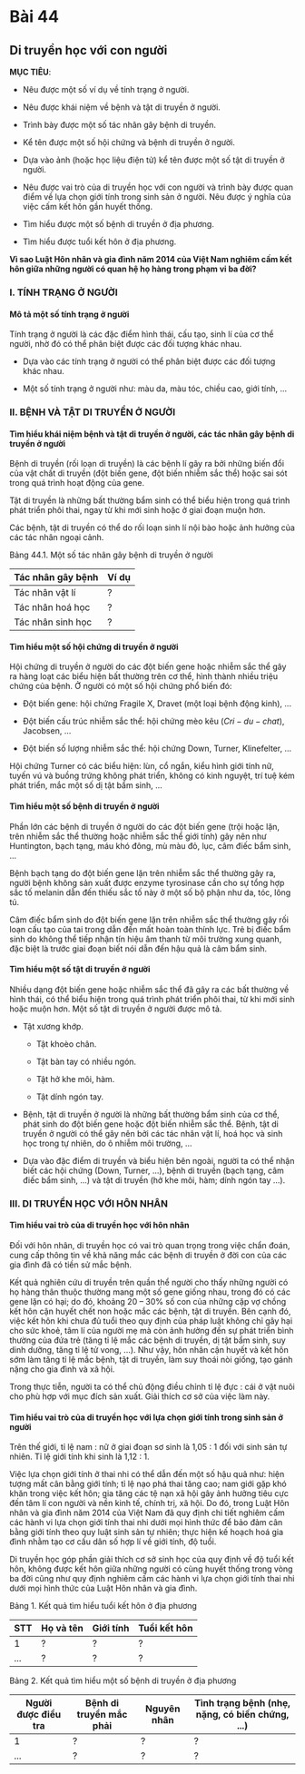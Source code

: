 # Bài 44
## Di truyền học với con người

**MỤC TIÊU**:

*   Nêu được một số ví dụ về tính trạng ở người.

*   Nêu được khái niệm về bệnh và tật di truyền ở người.

*   Trình bày được một số tác nhân gây bệnh di truyền.

*   Kể tên được một số hội chứng và bệnh di truyền ở người.

*   Dựa vào ảnh (hoặc học liệu điện tử) kể tên được một số tật di truyền ở người.

*   Nêu được vai trò của di truyền học với con người và trình bày được quan điểm về lựa chọn giới tính trong sinh sản ở người. Nêu được ý nghĩa của việc cấm kết hôn gần huyết thống.

*   Tìm hiểu được một số bệnh di truyền ở địa phương.

*   Tìm hiểu được tuổi kết hôn ở địa phương.

**Vì sao Luật Hôn nhân và gia đình năm 2014 của Việt Nam nghiêm cấm kết hôn giữa những người có quan hệ họ hàng trong phạm vi ba đời?**

### I. TÍNH TRẠNG Ở NGƯỜI

#### Mô tả một số tính trạng ở người

Tính trạng ở người là các đặc điểm hình thái, cấu tạo, sinh lí của cơ thể người, nhờ đó có thể phân biệt được các đối tượng khác nhau.

*   Dựa vào các tính trạng ở người có thể phân biệt được các đối tượng khác nhau.

*   Một số tính trạng ở người như: màu da, màu tóc, chiều cao, giới tính, ...

### II. BỆNH VÀ TẬT DI TRUYỀN Ở NGƯỜI

#### Tìm hiểu khái niệm bệnh và tật di truyền ở người, các tác nhân gây bệnh di truyền ở người

Bệnh di truyền (rối loạn di truyền) là các bệnh lí gây ra bởi những biến đổi của vật chất di truyền (đột biến gene, đột biến nhiễm sắc thể) hoặc sai sót trong quá trình hoạt động của gene.

Tật di truyền là những bất thường bẩm sinh có thể biểu hiện trong quá trình phát triển phôi thai, ngay từ khi mới sinh hoặc ở giai đoạn muộn hơn.

Các bệnh, tật di truyền có thể do rối loạn sinh lí nội bào hoặc ảnh hưởng của các tác nhân ngoại cảnh.

Bảng 44.1. Một số tác nhân gây bệnh di truyền ở người

| Tác nhân gây bệnh | Ví dụ |
|---|---|
| Tác nhân vật lí | ? |
| Tác nhân hoá học | ? |
| Tác nhân sinh học | ? |

#### Tìm hiểu một số hội chứng di truyền ở người

Hội chứng di truyền ở người do các đột biến gene hoặc nhiễm sắc thể gây ra hàng loạt các biểu hiện bất thường trên cơ thể, hình thành nhiều triệu chứng của bệnh. Ở người có một số hội chứng phổ biến đó:

*   Đột biến gene: hội chứng Fragile X, Dravet (một loại bệnh động kinh), ...

*   Đột biến cấu trúc nhiễm sắc thể: hội chứng mèo kêu ($Cri-du-chat$), Jacobsen, ...

*   Đột biến số lượng nhiễm sắc thể: hội chứng Down, Turner, Klinefelter, ...

Hội chứng Turner có các biểu hiện: lùn, cổ ngắn, kiểu hình giới tính nữ, tuyến vú và buồng trứng không phát triển, không có kinh nguyệt, trí tuệ kém phát triển, mắc một số dị tật bẩm sinh, ...

#### Tìm hiểu một số bệnh di truyền ở người

Phần lớn các bệnh di truyền ở người do các đột biến gene (trội hoặc lặn, trên nhiễm sắc thể thường hoặc nhiễm sắc thể giới tính) gây nên như Huntington, bạch tạng, máu khó đông, mù màu đỏ, lục, câm điếc bẩm sinh, ...

Bệnh bạch tạng do đột biến gene lặn trên nhiễm sắc thể thường gây ra, người bệnh không sản xuất được enzyme tyrosinase cần cho sự tổng hợp sắc tố melanin dẫn đến thiếu sắc tố này ở một số bộ phận như da, tóc, lông tú.

Câm điếc bẩm sinh do đột biến gene lặn trên nhiễm sắc thể thường gây rối loạn cấu tạo của tai trong dẫn đến mất hoàn toàn thính lực. Trẻ bị điếc bẩm sinh do không thể tiếp nhận tín hiệu âm thanh từ môi trường xung quanh, đặc biệt là trước giai đoạn biết nói dẫn đến hậu quả là câm bẩm sinh.

#### Tìm hiểu một số tật di truyền ở người

Nhiều dạng đột biến gene hoặc nhiễm sắc thể đã gây ra các bất thường về hình thái, có thể biểu hiện trong quá trình phát triển phôi thai, từ khi mới sinh hoặc muộn hơn. Một số tật di truyền ở người được mô tả.

*   Tật xương khớp.

      - Tật khoèo chân.
  
      - Tật bàn tay có nhiều ngón.
  
      - Tật hở khe môi, hàm.
  
      - Tật dính ngón tay.

*   Bệnh, tật di truyền ở người là những bất thường bẩm sinh của cơ thể, phát sinh do đột biến gene hoặc đột biến nhiễm sắc thể. Bệnh, tật di truyền ở người có thể gây nên bởi các tác nhân vật lí, hoá học và sinh học trong tự nhiên, do ô nhiễm môi trường, ...

*   Dựa vào đặc điểm di truyền và biểu hiện bên ngoài, người ta có thể nhận biết các hội chứng (Down, Turner, ...), bệnh di truyền (bạch tạng, câm điếc bẩm sinh, ...) và tật di truyền (hở khe môi, hàm; dính ngón tay ...).

### III. DI TRUYỀN HỌC VỚI HÔN NHÂN

#### Tìm hiểu vai trò của di truyền học với hôn nhân

Đối với hôn nhân, di truyền học có vai trò quan trọng trong việc chẩn đoán, cung cấp thông tin về khả năng mắc các bệnh di truyền ở đời con của các gia đình đã có tiền sử mắc bệnh.

Kết quả nghiên cứu di truyền trên quần thể người cho thấy những người có họ hàng thân thuộc thường mang một số gene giống nhau, trong đó có các gene lặn có hại; do đó, khoảng 20 – 30% số con của những cặp vợ chồng kết hôn cận huyết chết non hoặc mắc các bệnh, tật di truyền. Bên cạnh đó, việc kết hôn khi chưa đủ tuổi theo quy định của pháp luật không chỉ gây hại cho sức khoẻ, tâm lí của người mẹ mà còn ảnh hưởng đến sự phát triển bình thường của đứa trẻ (tăng tỉ lệ mắc các bệnh di truyền, dị tật bẩm sinh, suy dinh dưỡng, tăng tỉ lệ tử vong, ...). Như vậy, hôn nhân cận huyết và kết hôn sớm làm tăng tỉ lệ mắc bệnh, tật di truyền, làm suy thoái nòi giống, tạo gánh nặng cho gia đình và xã hội.

Trong thực tiễn, người ta có thể chủ động điều chỉnh tỉ lệ đực : cái ở vật nuôi cho phù hợp với mục đích sản xuất. Giải thích cơ sở của việc làm này.

#### Tìm hiểu vai trò của di truyền học với lựa chọn giới tính trong sinh sản ở người

Trên thế giới, tỉ lệ nam : nữ ở giai đoạn sơ sinh là 1,05 : 1 đối với sinh sản tự nhiên. Tỉ lệ giới tính khi sinh là 1,12 : 1.

Việc lựa chọn giới tính ở thai nhi có thể dẫn đến một số hậu quả như: hiện tượng mất cân bằng giới tính; tỉ lệ nạo phá thai tăng cao; nam giới gặp khó khăn trong việc kết hôn; gia tăng các tệ nạn xã hội gây ảnh hưởng tiêu cực đến tâm lí con người và nền kinh tế, chính trị, xã hội. Do đó, trong Luật Hôn nhân và gia đình năm 2014 của Việt Nam đã quy định chi tiết nghiêm cấm các hành vi lựa chọn giới tính thai nhi dưới mọi hình thức để bảo đảm cân bằng giới tính theo quy luật sinh sản tự nhiên; thực hiện kế hoạch hoá gia đình nhằm tạo cơ cấu dân số hợp lí về giới tính, độ tuổi.

Di truyền học góp phần giải thích cơ sở sinh học của quy định về độ tuổi kết hôn, không được kết hôn giữa những người có cùng huyết thống trong vòng ba đời cũng như quy định nghiêm cấm các hành vi lựa chọn giới tính thai nhi dưới mọi hình thức của Luật Hôn nhân và gia đình.

Bảng 1. Kết quả tìm hiểu tuổi kết hôn ở địa phương

| STT | Họ và tên | Giới tính | Tuổi kết hôn |
|---|---|---|---|
| 1 | ? | ? | ? |
| ... | ? | ? | ? |

Bảng 2. Kết quả tìm hiểu một số bệnh di truyền ở địa phương

| Người được điều tra | Bệnh di truyền mắc phải | Nguyên nhân | Tình trạng bệnh (nhẹ, nặng, có biến chứng, ...) |
|---|---|---|---|
| 1 | ? | ? | ? |
| ... | ? | ? | ? |
